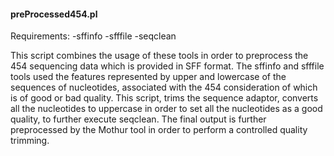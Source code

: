 #### preProcessed454.pl

Requirements:
-sffinfo
-sfffile 
-seqclean

This script combines the usage of these tools in order to preprocess the 454 sequencing data which is provided in SFF format. The sffinfo and sfffile tools used the features represented by upper and lowercase of the sequences of nucleotides, associated with the 454 consideration of which is of good or bad quality. This script, trims the sequence adaptor, converts all the nucleotides to uppercase in order to set all the nucleotides as a good quality, to further execute seqclean. The final output is further preprocessed by the Mothur tool in order to perform a controlled quality trimming.
